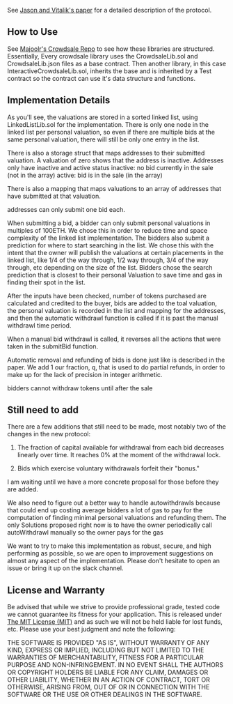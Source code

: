 See [Jason and Vitalik's paper](https://people.cs.uchicago.edu/~teutsch/papers/ico.pdf) for a detailed description of the protocol.

## How to Use

See [Majoolr's Crowdsale Repo](https://github.com/Majoolr/ethereum-libraries/tree/master/CrowdsaleLib) to see how these libraries are structured.  Essentially, Every crowdsale library uses the CrowdsaleLib.sol and CrowdsaleLib.json files as a base contract.  Then another library, in this case InteractiveCrowdsaleLib.sol, inherits the base and is inherited by a Test contract so the contract can use it's data structure and functions.

## Implementation Details

As you'll see, the valuations are stored in a sorted linked list, using LinkedListLib.sol for the implementation.  There is only one node in the linked list per personal valuation, so even if there are multiple bids at the same personal valuation, there will still be only one entry in the list.

There is also a storage struct that maps addresses to their submitted valuation.  A valuation of zero shows that the address is inactive. Addresses only have inactive and active status
inactive: no bid currently in the sale (not in the array)
active: bid is in the sale  (in the array)

There is also a mapping that maps valuations to an array of addresses that have submitted at that valuation. 

addresses can only submit one bid each.

When submitting a bid, a bidder can only submit personal valuations in multiples of 100ETH.  We chose this in order to reduce time and space complexity of the linked list implementation.  The bidders also submit a prediction for where to start searching in the list.  We chose this with the intent that the owner will publish the valuations at certain placements in the linked list, like 1/4 of the way through, 1/2 way through, 3/4 of the way through, etc depending on the size of the list.  Bidders chose the search prediction that is closest to their personal Valuation to save time and gas in finding their spot in the list.

After the inputs have been checked, number of tokens purchased are calculated and credited to the buyer, bids are added to the toal valuation, the personal valuation is recorded in the list and mapping for the addresses, and then the automatic withdrawl function is called if it is past the manual withdrawl time period.

When a manual bid withdrawl is called, it reverses all the actions that were taken in the submitBid function.

Automatic removal and refunding of bids is done just like is described in the paper. We add 1 our fraction, q, that is used to do partial refunds, in order to make up for the lack of precision in integer arithmetic.  

bidders cannot withdraw tokens until after the sale

## Still need to add

There are a few additions that still need to be made, most notably two of the changes in the new protocol:
1. The fraction of capital available for withdrawal from each bid decreases linearly over time.  It reaches 0% at the moment of the withdrawal lock.

2. Bids which exercise voluntary withdrawals forfeit their "bonus."

I am waiting until we have a more concrete proposal for those before they are added.

We also need to figure out a better way to handle autowithdrawls because that could end up costing average bidders a lot of gas to pay for the computation of finding minimal personal valuations and refunding them.  The only Solutions proposed right now is to have the owner periodically call autoWithdrawl manually so the owner pays for the gas

We want to try to make this implementation as robust, secure, and high performing as possible, so we are open to improvement suggestions on almost any aspect of the implementation.  Please don't hesitate to open an issue or bring it up on the slack channel.

## License and Warranty

Be advised that while we strive to provide professional grade, tested code we cannot guarantee its fitness for your application. This is released under [The MIT License (MIT)](https://github.com/Majoolr/ethereum-libraries/blob/master/LICENSE "MIT License") and as such we will not be held liable for lost funds, etc. Please use your best judgment and note the following:

THE SOFTWARE IS PROVIDED "AS IS", WITHOUT WARRANTY OF ANY KIND, EXPRESS OR IMPLIED, INCLUDING BUT NOT LIMITED TO THE WARRANTIES OF MERCHANTABILITY, FITNESS FOR A PARTICULAR PURPOSE AND NON-INFRINGEMENT. IN NO EVENT SHALL THE AUTHORS OR COPYRIGHT HOLDERS BE LIABLE FOR ANY CLAIM, DAMAGES OR OTHER LIABILITY, WHETHER IN AN ACTION OF CONTRACT, TORT OR OTHERWISE, ARISING FROM, OUT OF OR IN CONNECTION WITH THE SOFTWARE OR THE USE OR OTHER DEALINGS IN THE SOFTWARE.


